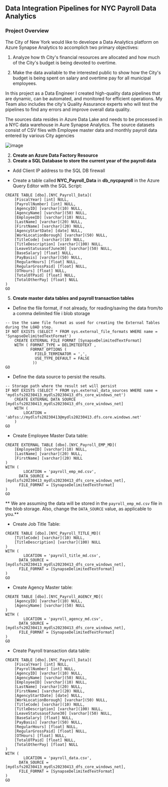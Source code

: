 ## Data Integration Pipelines for NYC Payroll Data Analytics

### Project Overview
The City of New York would like to develope a Data Analytics platform on Azure Synapse Analytics to accomplich two primary objectives:
1. Analyze how th City's financial resources are allocated and how much of the City's budget is being devoted to overtime.

2. Make the data available to the interested public to show how the City's budget is being spent on salary and overtime pay for all municipal employees.

In this project as a Data Engineer I created high-quality data pipelines that are dynamic, can be automated, and monitored for efficient operations. My Team also includes the city's Quality Assurance experts who will test the pipelines to find any errors and improve overall data quality.

The sources data resides in Azure Data Lake and needs to be processed in a NYC data warehouse in Aure Synapse Analytics. The source datasets consist of CSV files with Employee master data and monthly payroll data entered by various City agencies

![image](https://user-images.githubusercontent.com/58150666/235501206-a2840698-cdd1-4b1f-b28a-6f31d405f02a.png)



2. **Create an Azure Data Factory Resource**
3. **Create a SQL Database to store the current year of the payroll data**

* Add Client IP address to the SQL DB firewall

* Create a table called **NYC_Payroll_Data** in **db_nycpayroll** in the Azure Query Editor with the SQL Script:

``` tsql
CREATE TABLE [dbo].[NYC_Payroll_Data](
    [FiscalYear] [int] NULL,
    [PayrollNumber] [int] NULL,
    [AgencyID] [varchar](10) NULL,
    [AgencyName] [varchar](50) NULL,
    [EmployeeID] [varchar](10) NULL,
    [LastName] [varchar](20) NULL,
    [FirstName] [varchar](20) NULL,
    [AgencyStartDate] [date] NULL,
    [WorkLocationBorough] [varchar](50) NULL,
    [TitleCode] [varchar](10) NULL,
    [TitleDescription] [varchar](100) NULL,
    [LeaveStatusasofJune30] [varchar](50) NULL,
    [BaseSalary] [float] NULL,
    [PayBasis] [varchar](50) NULL,
    [RegularHours] [float] NULL,
    [RegularGrossPaid] [float] NULL,
    [OTHours] [float] NULL,
    [TotalOTPaid] [float] NULL,
    [TotalOtherPay] [float] NULL
) 
GO
```

5. **Create master data tables and payroll transaction tables**
* Define the file format, if not already, for reading/saving the data from/to a comma delimited file i blob storage

``` tsql
-- Use the same file format as used for creating the External Tables during the LOAD step.
IF NOT EXISTS (SELECT * FROM sys.external_file_formats WHERE name = 'SynapseDelimitedTextFormat') 
    CREATE EXTERNAL FILE FORMAT [SynapseDelimitedTextFormat] 
    WITH ( FORMAT_TYPE = DELIMITEDTEXT ,
           FORMAT_OPTIONS (
             FIELD_TERMINATOR = ',',
             USE_TYPE_DEFAULT = FALSE
            ))
GO
```

* Define the data source to persist the results.

``` tsql
-- Storage path where the result set will persist
IF NOT EXISTS (SELECT * FROM sys.external_data_sources WHERE name = 'mydlsfs20230413_mydls20230413_dfs_core_windows_net') 
    CREATE EXTERNAL DATA SOURCE [mydlsfs20230413_mydls20230413_dfs_core_windows_net] 
    WITH (
        LOCATION = 'abfss://mydlsfs20230413@mydls20230413.dfs.core.windows.net' 
    )
GO
```

* Create Employee Master Data table:
``` tsql
CREATE EXTERNAL TABLE [dbo].[NYC_Payroll_EMP_MD](
    [EmployeeID] [varchar](10) NULL,
    [LastName] [varchar](20) NULL,
    [FirstName] [varchar](20) NULL
)
WITH (
		LOCATION = 'payroll_emp_md.csv',
      DATA_SOURCE = [mydlsfs20230413_mydls20230413_dfs_core_windows_net],
      FILE_FORMAT = [SynapseDelimitedTextFormat]
)
GO
```

** We are assuming the data will be stored in the `payroll_emp_md.csv` file in the blob storage. Also, change the `DATA_SOURCE` value, as applicable to you.**

* Create Job Title Table:
``` tsql
CREATE TABLE [dbo].[NYC_Payroll_TITLE_MD](
    [TitleCode] [varchar](10) NULL,
    [TitleDescription] [varchar](100) NULL
)
WITH (
		LOCATION = 'payroll_title_md.csv',
      DATA_SOURCE = [mydlsfs20230413_mydls20230413_dfs_core_windows_net],
      FILE_FORMAT = [SynapseDelimitedTextFormat]
)
GO
```

* Create Agency Master table:
``` tsql
CREATE TABLE [dbo].[NYC_Payroll_AGENCY_MD](
    [AgencyID] [varchar](10) NULL,
    [AgencyName] [varchar](50) NULL
)
WITH (
		LOCATION = 'payroll_agency_md.csv',
      DATA_SOURCE = [mydlsfs20230413_mydls20230413_dfs_core_windows_net],
      FILE_FORMAT = [SynapseDelimitedTextFormat]
)
GO
```

* Create Payroll transaction data table:

``` tsql
CREATE TABLE [dbo].[NYC_Payroll_Data](
    [FiscalYear] [int] NULL,
    [PayrollNumber] [int] NULL,
    [AgencyID] [varchar](10) NULL,
    [AgencyName] [varchar](50) NULL,
    [EmployeeID] [varchar](10) NULL,
    [LastName] [varchar](20) NULL,
    [FirstName] [varchar](20) NULL,
    [AgencyStartDate] [date] NULL,
    [WorkLocationBorough] [varchar](50) NULL,
    [TitleCode] [varchar](10) NULL,
    [TitleDescription] [varchar](100) NULL,
    [LeaveStatusasofJune30] [varchar](50) NULL,
    [BaseSalary] [float] NULL,
    [PayBasis] [varchar](50) NULL,
    [RegularHours] [float] NULL,
    [RegularGrossPaid] [float] NULL,
    [OTHours] [float] NULL,
    [TotalOTPaid] [float] NULL,
    [TotalOtherPay] [float] NULL
) 
WITH (
		LOCATION = 'payroll_data.csv',
      DATA_SOURCE = [mydlsfs20230413_mydls20230413_dfs_core_windows_net],
      FILE_FORMAT = [SynapseDelimitedTextFormat]
)
GO
```
